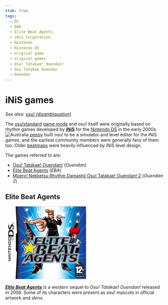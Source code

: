 ```yaml
---
stub: true
tags:
  - DS
  - EBA
  - Elite Beat Agents
  - iNiS Corporation
  - Nintendo
  - Nintendo DS
  - original game
  - original games
  - Osu! Tatakae! Ouendan!
  - Osu Tatakae Ouendan
  - Ouendan
---
```


# iNiS games

*See also: [osu! (disambiguation)](/wiki/Disambiguation/osu!)*

The [osu!standard](/wiki/Game_mode/osu!) [game mode](/wiki/Game_mode) and osu! itself were originally based on rhythm games developed by **[iNiS](https://en.wikipedia.org/wiki/INiS "iNiS on Wikipedia")** for the [Nintendo DS](https://en.wikipedia.org/wiki/Nintendo_DS "Nintendo DS on Wikipedia") in the early 2000s. ![][flag_AU] [peppy](https://osu.ppy.sh/users/2) built osu! to be a simulator and level editor for the iNiS games, and the earliest community members were generally fans of them too. Older [beatmaps](/wiki/Beatmap) were heavily influenced by iNiS level design.

The games referred to are:

- [Osu! Tatakae! Ouendan!](https://en.wikipedia.org/wiki/Osu!_Tatakae!_Ouendan "Osu! Tatakae! Ouendan on Wikipedia") (*Ouendan*)
- [Elite Beat Agents](#elite-beat-agents) (*EBA*)
- [Moero! Nekketsu Rhythm Damashii Osu! Tatakae! Ouendan! 2](https://en.wikipedia.org/wiki/Moero!_Nekketsu_Rhythm_Damashii_Osu!_Tatakae!_Ouendan_2 "Moero! Nekketsu Rhythm Damashii Osu! Tatakae! Ouendan 2 on Wikipedia") (*Ouendan 2*)

## Elite Beat Agents

![](img/Elite-Beat-Agents.jpg "Box art for Elite Beat Agents")

***[Elite Beat Agents](https://en.wikipedia.org/wiki/Elite_Beat_Agents "Elite Beat Agents on Wikipedia")*** is a western sequel to *Osu! Tatakae! Ouendan!* released in 2006. Some of its characters were present as osu! mascots in official artwork and skins.

<!--TODO: Insert lots of links and sections for Ouendan games, talk about which game mechanics are old and new -->

[flag_AU]: /wiki/shared/flag/AU.gif "Australia"
